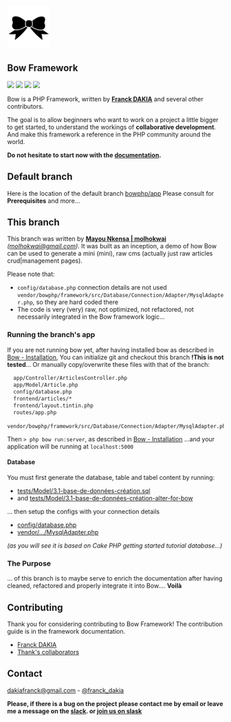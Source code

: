 <img src="https://raw.githubusercontent.com/bowphp/arts/master/bow.jpg" width="100">

## Bow Framework

<a href="https://bowphp.github.io" title="docs"><img src="https://img.shields.io/badge/docs-read%20docs-blue.svg?style=flat-square"/></a>
<a href="https://packagist.org/packages/bowphp/app" title="version"><img src="https://img.shields.io/packagist/v/bowphp/app.svg?style=flat-square"/></a>
<a href="https://github.com/bowphp/app/blob/master/LICENSE" title="license"><img src="https://img.shields.io/github/license/mashape/apistatus.svg?style=flat-square"/></a>
<a href="https://travis-ci.org/bowphp/app" title="Travis branch"><img src="https://img.shields.io/travis/bowphp/app/master.svg?style=flat-square"/></a>

Bow is a PHP Framework, written by **[Franck DAKIA](http://github.com/papac)** and several other contributors.

The goal is to allow beginners who want to work on a project a little bigger to get started, to understand the workings of **collaborative development**. And make this framework a reference in the PHP community around the world.

**Do not hesitate to start now with the [documentation](https://bowphp.github.io).**

## Default branch
Here is the location of the default branch [bowphp/app](https://github.com/bowphp/app)
Please consult for **Prerequisites** and more...


## This branch
This branch was written by **[Mayou Nkensa | molhokwai](http://github.com/molhokwai)** _([molhokwai@gmail.com](mailto:molhokwai@gmail.com))_.
It was built as an inception, a demo of how Bow can be used to generate a mini (mini), raw cms (actually just raw articles crud|management pages).

Please note that:
- `config/database.php` connection details are not used `vendor/bowphp/framework/src/Database/Connection/Adapter/MysqlAdapter.php`, so they are hard coded there
- The code is very (very) raw, not optimized, not refactored, not necessarily integrated in the Bow framework logic...

### Running the branch's app
If you are not running bow yet, after having installed bow as described in [Bow - Installation](https://bowphp.github.io/docs/installation),
You can initialize git and checkout this branch **!This is not tested**... 
Or manually copy/overwrite these files with that of the branch:

```
  app/Controller/ArticlesController.php
  app/Model/Article.php
  config/database.php
  frontend/articles/*
  frontend/layout.tintin.php
  routes/app.php
  vendor/bowphp/framework/src/Database/Connection/Adapter/MysqlAdapter.php
```

Then `> php bow run:server`, as described in [Bow - Installation](https://bowphp.github.io/docs/installation)
...and your application will be running at `localhost:5000`


#### Database
You must first generate the database, table and tabel content by running:
- [tests/Model/3.1-base-de-données-création.sql](./tests/Model/3.1-base-de-données-création.sql)
- and [tests/Model/3.1-base-de-données-création-alter-for-bow](./tests/Model/3.1-base-de-données-création-alter-for-bow)

... then setup the configs with your connection details
- [config/database.php](./config/database.php)
- [vendor/.../MysqlAdapter.php](./vendor/bowphp/framework/src/Database/Connection/Adapter/MysqlAdapter.php)

_(as you will see it is based on Cake PHP getting started tutorial database...)_


### The Purpose
... of this branch is to maybe serve to enrich the documentation after having cleaned, refactored and properly integrate it into Bow....
**Voilà**


## Contributing

Thank you for considering contributing to Bow Framework! The contribution guide is in the framework documentation.

- [Franck DAKIA](https://github.com/papac)
- [Thank's collaborators](https://github.com/bowphp/app/graphs/contributors)

## Contact

[dakiafranck@gmail.com](mailto:dakiafranck@gmail.com) - [@franck_dakia](https://twitter.com/franck_dakia)

**Please, if there is a bug on the project please contact me by email or leave me a message on the [slack](https://bowphp.slack.com). or [join us on slask](https://join.slack.com/t/bowphp/shared_invite/enQtNzMxOTQ0MTM2ODM5LTQ3MWQ3Mzc1NDFiNDYxMTAyNzBkNDJlMTgwNDJjM2QyMzA2YTk4NDYyN2NiMzM0YTZmNjU1YjBhNmJjZThiM2Q)**
